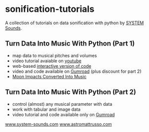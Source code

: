 

# sonification-tutorials

A collection of tutorials on data sonification with python by [SYSTEM Sounds](https://www.system-sounds.com/).

## Turn Data Into Music With Python (Part 1)
- map data to musical pitches and volumes
- video tutorial avaiable on [youtube](https://www.youtube.com/watch?v=YgLvfLxVWvU)
- web-based [interactive version of code](https://bit.ly/3KsYTmz)
- video and code available on [Gumroad](https://astromattrusso.gumroad.com/l/data2music-part1) (plus discount for part 2)
- [Moon Impacts Converted Into Music](https://www.youtube.com/watch?v=ANYxkwvb8pc)


## Turn Data Into Music With Python (Part 2)
- control (almost) any musical parameter with data
- work with tabular and image data
- video tutorial and code available only on [Gumroad](https://astromattrusso.gumroad.com/l/data2music-part2)

www.system-sounds.com
www.astromattrusso.com
